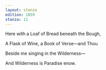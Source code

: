 ```yaml
---
layout: stanza
edition: 1859
stanza: 11
---
```


Here with a Loaf of Bread beneath the Bough,

A Flask of Wine, a Book of Verse—and Thou

⁠Beside me singing in the Wilderness—

And Wilderness is Paradise enow.
